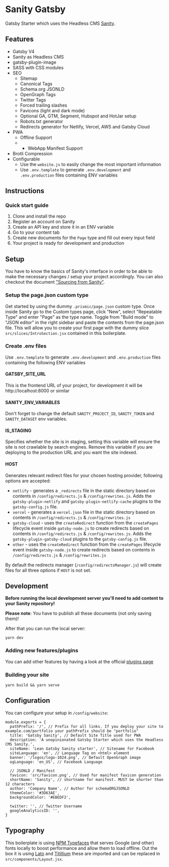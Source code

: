 # Sanity Gatsby

Gatsby Starter which uses the Headless CMS [Sanity](https://prismic.io/).

## Features

- Gatsby V4
- Sanity as Headless CMS
- gatsby-plugin-image
- SASS with CSS modules
- SEO
  - Sitemap
  - Canonical Tags
  - Schema.org JSONLD
  - OpenGraph Tags
  - Twitter Tags
  - Forced trailing slashes
  - Favicons (light and dark mode)
  - Optional GA, GTM, Segment, Hubspot and HotJar setup
  - Robots.txt generator
  - Redirects generator for Netlify, Vercel, AWS and Gatsby Cloud
- PWA
  - Offline Support
  - - WebApp Manifest Support
- Brotli Compression
- Configurable
  - Use the `website.js` to easily change the most important information
  - Use `.env.template` to generate `.env.development` and `.env.production` files containing ENV variables

## Instructions

### Quick start guide

1. Clone and install the repo
2. Register an account on Sanity
3. Create an API key and store it in an ENV variable
4. Go to your content tab
5. Create new documents for the `Page` type and fill out every input field
6. Your project is ready for development and production

## Setup

You have to know the basics of Sanity's interface in order to be able to make the necessary changes / setup your project accordingly. You can also checkout the document ["Sourcing from Sanity"](https://www.gatsbyjs.com/plugins/gatsby-source-sanity/).

### Setup the page.json custom type

Get started by using the dummy `.prismic/page.json` custom type. Once inside Sanity go to the Custom types page, click "New", select "Repeatable Type" and enter "Page" as the type name. Toggle from "Build mode" to "JSON editor" in the right sidebar and paste the contents from the page.json file. This will allow you to create your first page with the dummy slice `src/slices/IntroSection.jsx` contained in this boilerplate.

### Create .env files

Use `.env.template` to generate `.env.development` and `.env.production` files containing the following ENV variables

#### GATSBY_SITE_URL

This is the frontend URL of your project, for development it will be http://localhost:8000 or similar

#### SANITY_ENV_VARIABLES

Don't forget to change the default `SANITY_PROJECT_ID`, `SANITY_TOKEN` and `SANITY_DATASET` env variables.

#### IS_STAGING

Specifies whether the site is in staging, setting this variable will ensure the site is not crawlable by search engines. Remove this variable if you are deploying to the production URL and you want the site indexed.

#### HOST

Generates relevant redirect files for your chosen hosting provider, following options are accepted:

- `netlify` - generates a `_redirects` file in the static directory based on contents in `/config/redirects.js` & `/config/rewrites.js`. Adds the `gatsby-plugin-netlify` and `gatsby-plugin-netlify-cache` plugins to the `gatsby-config.js` file.
- `vercel` - generates a `vercel.json` file in the static directory based on contents in `/config/redirects.js` & `/config/rewrites.js`
- `gatsby-cloud` - uses the `createRedirect` function from the `createPages` lifecycle event inside `gatsby-node.js` to create redirects based on contents in `/config/redirects.js` & `/config/rewrites.js`. Adds the `gatsby-plugin-gatsby-cloud` plugins to the `gatsby-config.js` file.
- `other` - uses the `createRedirect` function from the `createPages` lifecycle event inside `gatsby-node.js` to create redirects based on contents in `/config/redirects.js` & `/config/rewrites.js`

By default the redirects manager (`/config/redirectsManager.js`) will create files for all three options if `HOST` is not set.

## Development

**Before running the local development server you'll need to add content to your Sanity repository!**

**Please note**: You have to publish all these documents (not only saving them)!

After that you can run the local server:

```shell
yarn dev
```

### Adding new features/plugins

You can add other features by having a look at the official [plugins page](https://www.gatsbyjs.org/plugins/)

### Building your site

```shell
yarn build && yarn serve
```

## Configuration

You can configure your setup in `/config/website`:

```JS
module.exports = {
  pathPrefix: '/', // Prefix for all links. If you deploy your site to example.com/portfolio your pathPrefix should be "portfolio"
  title: 'Gatsby Sanity', // Default Site Title used for PWA
  description: 'A unopinionated Gatsby Starter which uses the Headless CMS Sanity.',
  siteName: 'Lean Gatsby Sanity starter', // Sitename for Facebook
  siteLanguage: 'en', // Language Tag on <html> element
  banner: '/logos/logo-1024.png', // Default OpenGraph image
  ogLanguage: 'en_US', // Facebook Language

  // JSONLD / Manifest
  favicon: 'src/favicon.png', // Used for manifest favicon generation
  shortName: 'Sanity', // shortname for manifest. MUST be shorter than 12 characters
  author: 'Company Name', // Author for schemaORGJSONLD
  themeColor: '#3D63AE',
  backgroundColor: '#EBEDF2',

  twitter: '', // Twitter Username
  googleAnalyticsID: '',
}
```

## Typography

This boilerplate is using [NPM Typefaces](https://github.com/KyleAMathews/typefaces) that serves Google (and other) fonts locally to boost performance and allow them to load offline. Out the box it is using [Lato](https://www.npmjs.com/package/typeface-lato) and [Titillium](https://www.npmjs.com/package/typeface-titillium-web) these are imported and can be replaced in `src/components/Layout.jsx`.
